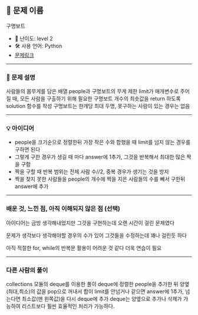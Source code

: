 ## 📘 문제 이름
구명보트

- 🧩 난이도: level 2
- 🛠 사용 언어: Python
- [문제링크](https://school.programmers.co.kr/learn/courses/30/lessons/42885)

---

### 🧠 문제 설명
사람들의 몸무게를 담은 배열 people과 구명보트의 무게 제한 limit가 매개변수로 주어질 때, 모든 사람을 구출하기 위해 필요한 구명보트 개수의 최솟값을 return 하도록 solution 함수를 작성
구명보트는 한개당 최대 두명, 못구하는 사람이 있는 경우는 없음

---

### 💡 아이디어
- people을 크기순으로 정렬한뒤 가장 작은 수와 합했을 때 limit를 넘지 않는 경우를 구하면 된다
- 그렇게 구한 경우가 생길 때 마다 answer에 1추가, 그것을 반복해서 최대한 많은 짝을 구함
- 짝을 구할 때 반복 범위는 전체 사람 수//2, 중복 경우가 생기는 것을 방지
- 짝을 찾지 못한 사람들을 people의 개수에 짝을 지은 사람들의 수를 빼서 구한뒤 answer에 추가

---

### 배운 것, 느낀 점, 아직 이해되지 않은 점 (선택)
아이디어는 금방 생각해내었지만 그것을 구현하는데 오랜 시간이 걸린 문제였다

문제가 생각보다 생각해야할 경우의 수가 있어 그것들을 수정하는데 꽤나 걸린듯 하다

아직 적절한 for, while의 반복문 활용이 어려운 것 같다 더욱 연습이 필요

---

### 다른 사람의 풀이
collections 모듈의 deque를 이용한 풀이
deque에 정렬한 people을 추가한 뒤 양옆(최대,최소)의 값을 pop으로 꺼내서 합이 limit를 안넘거나 같으면 answer에 1추가, 넘는다면 최소값(맨 왼쪽값)을 다시 deque에 추가
deque는 양옆으로 추가나 삭제가 가능하여 리스트보다 훨씬 효율적인 처리가 가능하다.
